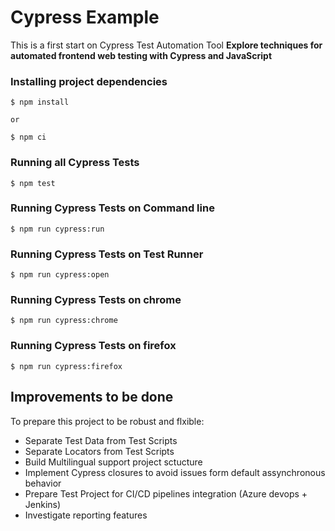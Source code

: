 # Cypress Example 
This is a first start on Cypress Test Automation Tool 
**Explore techniques for automated frontend web testing with Cypress and JavaScript**

### Installing project dependencies
```
$ npm install

or 

$ npm ci

```

### Running all Cypress Tests
```
$ npm test
```

### Running Cypress Tests on Command line 
```
$ npm run cypress:run
```

### Running Cypress Tests on Test Runner
```
$ npm run cypress:open
```

### Running Cypress Tests on chrome
```
$ npm run cypress:chrome
```

### Running Cypress Tests on firefox
```
$ npm run cypress:firefox
```

## Improvements to be done
To prepare this project to be robust and flxible: 
* Separate Test Data from Test Scripts
* Separate Locators from Test Scripts
* Build Multilingual support project sctucture
* Implement Cypress closures to avoid issues form default assynchronous behavior
* Prepare Test Project for CI/CD pipelines integration (Azure devops + Jenkins)
* Investigate reporting features
